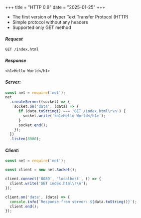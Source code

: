 +++
title = "HTTP 0.9"
date = "2025-01-25"
+++

- The first version of Hyper Text Transfer Protocol (HTTP)
- Simple protocol without any headers
- Supported only GET method

#### _Request_

```
GET /index.html
```

#### _Response_

```
<h1>Hello World</h1>
```

#### _Server:_

```js
const net = require('net');
net
  .createServer((socket) => {
    socket.on('data', (data) => {
      if (data.toString() === 'GET /index.html\r\n') {
        socket.write('<h1>Hello World</h1>');
      }
      socket.end();
    });
  })
  .listen(8080);
```

#### _Client:_

```js
const net = require('net');

const client = new net.Socket();

client.connect('8080', 'localhost', () => {
  client.write('GET index.html\r\n');
});

client.on('data', (data) => {
  console.info(`Response from server: ${data.toString()}`);
  client.end();
});
```